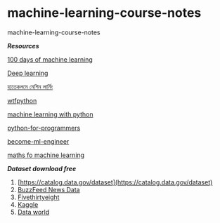 # machine-learning-course-notes
machine-learning-course-notes



***Resources*** 

[100 days of machine learning](https://github.com/Avik-Jain/100-Days-Of-ML-Code)

[Deep learning](https://github.com/shohans-galaxy/awesome-deep-learning)

[হাতেকলমে মেশিন লার্নিং](https://rakibul-hassan.gitbook.io/mlbook-titanic/)

[wtfpython](https://github.com/shohans-galaxy/wtfpython)

[machine learning with python](https://www.datacamp.com/tracks/machine-learning-with-python)

[python-for-programmers](https://www.educative.io/track/python-for-programmers)

[become-ml-engineer](https://www.educative.io/track/become-ml-engineer)

[maths fo machine learning](https://medium.com/s/story/essential-math-for-data-science-why-and-how-e88271367fbd)

***Dataset download free*** 

1. [https://catalog.data.gov/dataset](https://catalog.data.gov/dataset)
2. [BuzzFeed News Data](https://github.com/BuzzFeedNews/everything)
3. [Fivethirtyeight](https://github.com/fivethirtyeight/data)
4. [Kaggle](https://www.kaggle.com/datasets)
5. [Data world](https://data.world/)

